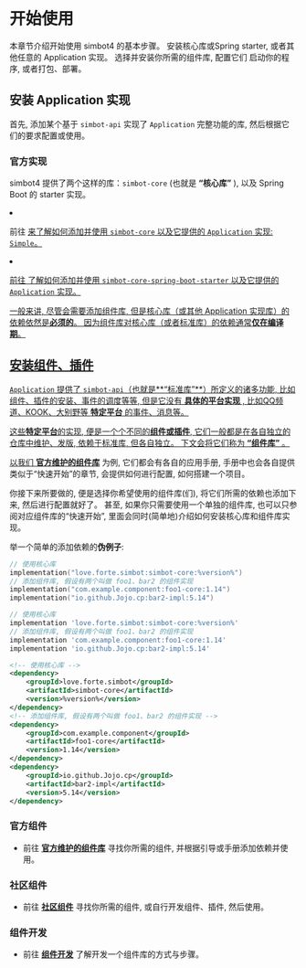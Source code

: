 # 开始使用

<tldr>
本章节介绍开始使用 simbot4 的基本步骤。
</tldr>

<procedure>
<step>安装核心库或Spring starter, 或者其他任意的 Application 实现。</step>
<step>选择并安装你所需的组件库, 配置它们</step>
<step>启动你的程序, 或者打包、部署。</step>
</procedure>

## 安装 Application 实现

首先, 添加某个基于 `simbot-api` 实现了 `Application` 完整功能的库, 然后根据它们的要求配置或使用。

### 官方实现

simbot4 提供了两个这样的库：`simbot-core` (也就是 **“核心库”** ), 以及 Spring Boot 的 starter 实现。

<list>
<li>

前往 
<a href="start-use-core.md" />
来了解如何添加并使用 `simbot-core` 以及它提供的 `Application` 实现: `Simple`。

</li>
<li>

前往
<a href="start-use-spring-boot-3.md" />
了解如何添加并使用 `simbot-core-spring-boot-starter` 以及它提供的 `Application` 实现。

</li>
</list>

<note>

一般来讲, 尽管会需要添加组件库, 但是核心库（或其他 Application 实现库）的依赖依然是**必须的**。
因为组件库对核心库（或者标准库）的依赖通常**仅在编译期**。

</note>

## 安装组件、插件

`Application` 提供了 `simbot-api`（也就是**“标准库”**）所定义的诸多功能, 比如组件、插件的安装、事件的调度等等, 
但是它没有 **具体的平台实现** , 比如QQ频道、KOOK、大别野等 **特定平台** 的事件、消息等。

这些**特定平台**的实现, 便是一个个不同的**组件或插件**, 它们一般都是在各自独立的仓库中维护、发版, 
依赖于标准库, 但各自独立。
下文会将它们称为 **“组件库”** 。

以我们 [**官方维护的组件库**](official-components.md) 为例, 它们都会有各自的应用手册, 
手册中也会各自提供类似于“快速开始”的章节, 会提供如何进行配置, 如何搭建一个项目。

你接下来所要做的, 便是选择你希望使用的组件库(们), 将它们所需的依赖也添加下来, 然后进行配置就好了。
甚至, 如果你只需要使用一个单独的组件库, 也可以只参阅对应组件库的“快速开始”, 
里面会同时(简单地)介绍如何安装核心库和组件库实现。

举一个简单的添加依赖的**伪例子**:

<tabs group="build">
<tab title="Gradle (Kotlin DSL)" group-key="kts">

```Kotlin
// 使用核心库
implementation("love.forte.simbot:simbot-core:%version%")
// 添加组件库, 假设有两个叫做 foo1、bar2 的组件实现
implementation("com.example.component:foo1-core:1.14")
implementation("io.github.Jojo.cp:bar2-impl:5.14")
```

</tab>
<tab title="Gradle (Groovy)" group-key="groovy">

```groovy
// 使用核心库
implementation 'love.forte.simbot:simbot-core:%version%'
// 添加组件库, 假设有两个叫做 foo1、bar2 的组件实现
implementation 'com.example.component:foo1-core:1.14'
implementation 'io.github.Jojo.cp:bar2-impl:5.14'
```

</tab>
<tab title="Maven" group-key="maven">

```xml
<!-- 使用核心库 -->
<dependency>
    <groupId>love.forte.simbot</groupId>
    <artifactId>simbot-core</artifactId>
    <version>%version%</version>
</dependency>
<!-- 添加组件库, 假设有两个叫做 foo1、bar2 的组件实现 -->
<dependency>
    <groupId>com.example.component</groupId>
    <artifactId>foo1-core</artifactId>
    <version>1.14</version>
</dependency>
<dependency>
    <groupId>io.github.Jojo.cp</groupId>
    <artifactId>bar2-impl</artifactId>
    <version>5.14</version>
</dependency>
```

</tab>
</tabs>

### 官方组件

- 前往 [**官方维护的组件库**](official-components.md) 寻找你所需的组件, 并根据引导或手册添加依赖并使用。

### 社区组件

- 前往 [**社区组件**](community-components.md) 寻找你所需的组件, 或自行开发组件、插件, 然后使用。

### 组件开发

- 前往 [**组件开发**](component-dev.md) 了解开发一个组件库的方式与步骤。
